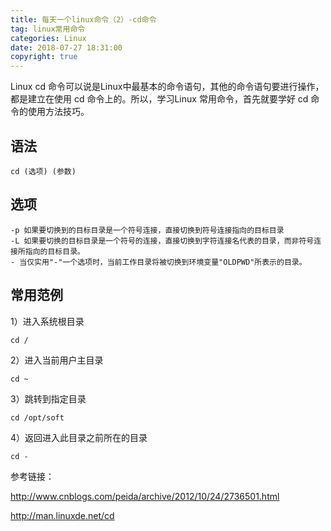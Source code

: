 ```yaml
---
title: 每天一个linux命令（2）-cd命令
tag: linux常用命令
categories: Linux
date: 2018-07-27 18:31:00
copyright: true
---
```


Linux cd 命令可以说是Linux中最基本的命令语句，其他的命令语句要进行操作，都是建立在使用 cd 命令上的。所以，学习Linux 常用命令，首先就要学好 cd 命令的使用方法技巧。

<!--more-->

## 语法

`cd (选项) (参数)`

## 选项

```
-p 如果要切换到的目标目录是一个符号连接，直接切换到符号连接指向的目标目录
-L 如果要切换的目标目录是一个符号的连接，直接切换到字符连接名代表的目录，而非符号连接所指向的目标目录。
- 当仅实用"-"一个选项时，当前工作目录将被切换到环境变量"OLDPWD"所表示的目录。
```

## 常用范例

1）进入系统根目录

```
cd / 
```

2）进入当前用户主目录

```
cd ~
```

3）跳转到指定目录

```
cd /opt/soft
```

4）返回进入此目录之前所在的目录

```
cd -
```





参考链接：

http://www.cnblogs.com/peida/archive/2012/10/24/2736501.html

http://man.linuxde.net/cd